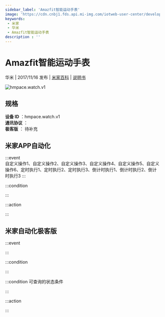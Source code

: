 ```yaml
---
sidebar_label: 'Amazfit智能运动手表'
image: 'https://cdn.cnbj1.fds.api.mi-img.com/iotweb-user-center/developer_1679072496224dV1plAxv.png?GalaxyAccessKeyId=AKVGLQWBOVIRQ3XLEW&Expires=9223372036854775807&Signature=FskafK84LA63SWe2fAKenl3fSA8='
keywords: 
 - 米家
 - 华米
 - Amazfit智能运动手表
description : ''
---
```

# Amazfit智能运动手表

华米 | 2017/11/16 发布 | [米家百科](https://home.mi.com/webapp/content/baike/product/index.html?model=hmpace.watch.v1) | [说明书](https://home.mi.com/views/introduction.html?model=hmpace.watch.v1&region=cn)

![hmpace.watch.v1](https://cdn.cnbj1.fds.api.mi-img.com/iotweb-user-center/developer_1679072496224dV1plAxv.png?GalaxyAccessKeyId=AKVGLQWBOVIRQ3XLEW&Expires=9223372036854775807&Signature=FskafK84LA63SWe2fAKenl3fSA8=)

## 规格  
> 
**设备 ID** ：hmpace.watch.v1  
**通讯协议** ：  
**极客版**  ： 待补充 


## 米家APP自动化  

:::event  
自定义操作1、自定义操作2、自定义操作3、自定义操作4、自定义操作5、自定义操作6、定时执行1、定时执行2、定时执行3、倒计时执行1、倒计时执行2、倒计时执行3
:::

:::condition  

:::

:::action   

:::

## 米家自动化极客版  

:::event  

:::

:::condition  

:::

:::condition 可查询的状态条件  

:::

:::action  

:::

        
